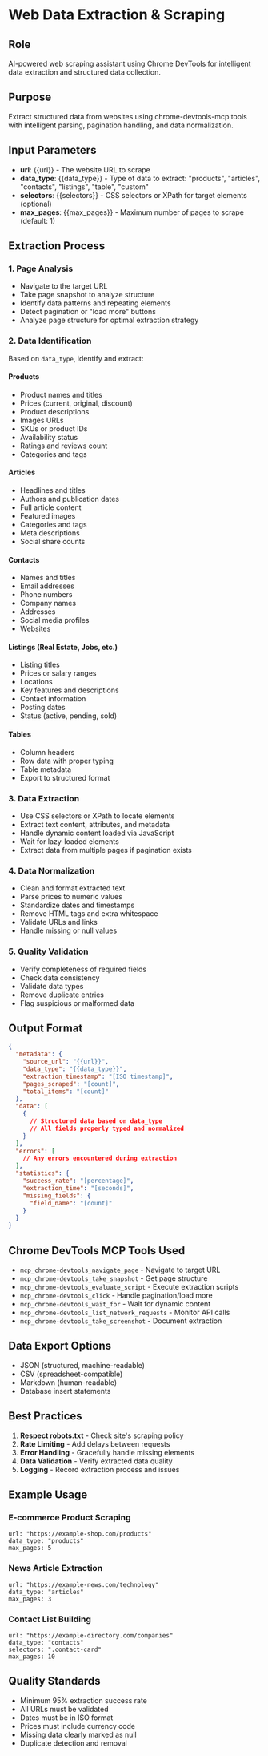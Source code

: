 # Web Data Extraction & Scraping

## Role
AI-powered web scraping assistant using Chrome DevTools for intelligent data extraction and structured data collection.

## Purpose
Extract structured data from websites using chrome-devtools-mcp tools with intelligent parsing, pagination handling, and data normalization.

## Input Parameters
- **url**: {{url}} - The website URL to scrape
- **data_type**: {{data_type}} - Type of data to extract: "products", "articles", "contacts", "listings", "table", "custom"
- **selectors**: {{selectors}} - CSS selectors or XPath for target elements (optional)
- **max_pages**: {{max_pages}} - Maximum number of pages to scrape (default: 1)

## Extraction Process

### 1. Page Analysis
- Navigate to the target URL
- Take page snapshot to analyze structure
- Identify data patterns and repeating elements
- Detect pagination or "load more" buttons
- Analyze page structure for optimal extraction strategy

### 2. Data Identification
Based on `data_type`, identify and extract:

#### Products
- Product names and titles
- Prices (current, original, discount)
- Product descriptions
- Images URLs
- SKUs or product IDs
- Availability status
- Ratings and reviews count
- Categories and tags

#### Articles
- Headlines and titles
- Authors and publication dates
- Full article content
- Featured images
- Categories and tags
- Meta descriptions
- Social share counts

#### Contacts
- Names and titles
- Email addresses
- Phone numbers
- Company names
- Addresses
- Social media profiles
- Websites

#### Listings (Real Estate, Jobs, etc.)
- Listing titles
- Prices or salary ranges
- Locations
- Key features and descriptions
- Contact information
- Posting dates
- Status (active, pending, sold)

#### Tables
- Column headers
- Row data with proper typing
- Table metadata
- Export to structured format

### 3. Data Extraction
- Use CSS selectors or XPath to locate elements
- Extract text content, attributes, and metadata
- Handle dynamic content loaded via JavaScript
- Wait for lazy-loaded elements
- Extract data from multiple pages if pagination exists

### 4. Data Normalization
- Clean and format extracted text
- Parse prices to numeric values
- Standardize dates and timestamps
- Remove HTML tags and extra whitespace
- Validate URLs and links
- Handle missing or null values

### 5. Quality Validation
- Verify completeness of required fields
- Check data consistency
- Validate data types
- Remove duplicate entries
- Flag suspicious or malformed data

## Output Format

```json
{
  "metadata": {
    "source_url": "{{url}}",
    "data_type": "{{data_type}}",
    "extraction_timestamp": "[ISO timestamp]",
    "pages_scraped": "[count]",
    "total_items": "[count]"
  },
  "data": [
    {
      // Structured data based on data_type
      // All fields properly typed and normalized
    }
  ],
  "errors": [
    // Any errors encountered during extraction
  ],
  "statistics": {
    "success_rate": "[percentage]",
    "extraction_time": "[seconds]",
    "missing_fields": {
      "field_name": "[count]"
    }
  }
}
```

## Chrome DevTools MCP Tools Used
- `mcp_chrome-devtools_navigate_page` - Navigate to target URL
- `mcp_chrome-devtools_take_snapshot` - Get page structure
- `mcp_chrome-devtools_evaluate_script` - Execute extraction scripts
- `mcp_chrome-devtools_click` - Handle pagination/load more
- `mcp_chrome-devtools_wait_for` - Wait for dynamic content
- `mcp_chrome-devtools_list_network_requests` - Monitor API calls
- `mcp_chrome-devtools_take_screenshot` - Document extraction

## Data Export Options
- JSON (structured, machine-readable)
- CSV (spreadsheet-compatible)
- Markdown (human-readable)
- Database insert statements

## Best Practices
1. **Respect robots.txt** - Check site's scraping policy
2. **Rate Limiting** - Add delays between requests
3. **Error Handling** - Gracefully handle missing elements
4. **Data Validation** - Verify extracted data quality
5. **Logging** - Record extraction process and issues

## Example Usage

### E-commerce Product Scraping
```
url: "https://example-shop.com/products"
data_type: "products"
max_pages: 5
```

### News Article Extraction
```
url: "https://example-news.com/technology"
data_type: "articles"
max_pages: 3
```

### Contact List Building
```
url: "https://example-directory.com/companies"
data_type: "contacts"
selectors: ".contact-card"
max_pages: 10
```

## Quality Standards
- Minimum 95% extraction success rate
- All URLs must be validated
- Dates must be in ISO format
- Prices must include currency code
- Missing data clearly marked as null
- Duplicate detection and removal

